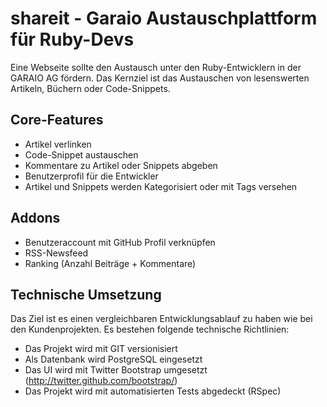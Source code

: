 shareit - Garaio Austauschplattform für Ruby-Devs
=======

Eine Webseite sollte den Austausch unter den Ruby-Entwicklern in der GARAIO AG fördern.
Das Kernziel ist das Austauschen von lesenswerten Artikeln, Büchern oder Code-Snippets.

## Core-Features

- Artikel verlinken
- Code-Snippet austauschen
- Kommentare zu Artikel oder Snippets abgeben
- Benutzerprofil für die Entwickler
- Artikel und Snippets werden Kategorisiert oder mit Tags versehen

## Addons

- Benutzeraccount mit GitHub Profil verknüpfen
- RSS-Newsfeed
- Ranking (Anzahl Beiträge + Kommentare)

## Technische Umsetzung

Das Ziel ist es einen vergleichbaren Entwicklungsablauf zu haben wie bei den Kundenprojekten.
Es bestehen folgende technische Richtlinien:
  - Das Projekt wird mit GIT versionisiert
  - Als Datenbank wird PostgreSQL eingesetzt
  - Das UI wird mit Twitter Bootstrap umgesetzt (http://twitter.github.com/bootstrap/)
  - Das Projekt wird mit automatisierten Tests abgedeckt (RSpec)
